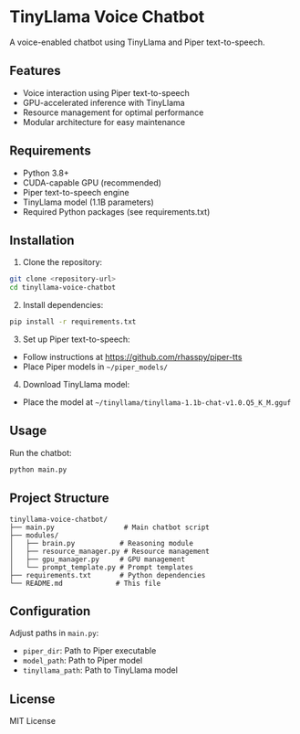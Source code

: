 # TinyLlama Voice Chatbot

A voice-enabled chatbot using TinyLlama and Piper text-to-speech.

## Features

- Voice interaction using Piper text-to-speech
- GPU-accelerated inference with TinyLlama
- Resource management for optimal performance
- Modular architecture for easy maintenance

## Requirements

- Python 3.8+
- CUDA-capable GPU (recommended)
- Piper text-to-speech engine
- TinyLlama model (1.1B parameters)
- Required Python packages (see requirements.txt)

## Installation

1. Clone the repository:
```bash
git clone <repository-url>
cd tinyllama-voice-chatbot
```

2. Install dependencies:
```bash
pip install -r requirements.txt
```

3. Set up Piper text-to-speech:
- Follow instructions at https://github.com/rhasspy/piper-tts
- Place Piper models in `~/piper_models/`

4. Download TinyLlama model:
- Place the model at `~/tinyllama/tinyllama-1.1b-chat-v1.0.Q5_K_M.gguf`

## Usage

Run the chatbot:
```bash
python main.py
```

## Project Structure

```
tinyllama-voice-chatbot/
├── main.py                 # Main chatbot script
├── modules/
│   ├── brain.py           # Reasoning module
│   ├── resource_manager.py # Resource management
│   ├── gpu_manager.py     # GPU management
│   └── prompt_template.py # Prompt templates
├── requirements.txt       # Python dependencies
└── README.md             # This file
```

## Configuration

Adjust paths in `main.py`:
- `piper_dir`: Path to Piper executable
- `model_path`: Path to Piper model
- `tinyllama_path`: Path to TinyLlama model

## License

MIT License 